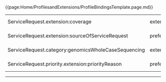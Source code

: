 {{page:Home/ProfilesandExtensions/ProfileBindingsTemplate.page.md}}

<table id="addToBindings">
<tr>
<td>ServiceRequest.extension:coverage</td>
<td>extensible</td>
<td>{{pagelink:ValueSet-UKCore-FundingCategory}}</td>
</tr>
<tr>
<td>ServiceRequest.extension:sourceOfServiceRequest</td>
<td>preferred</td>
<td>{{pagelink:ValueSet-UKCore-SourceOfServiceRequest}}</td>
</tr>
<tr>
<td>ServiceRequest.category:genomicsWholeCaseSequencing</td>
<td>extensible</td>
<td>{{pagelink:ValueSet-UKCore-GenomeSequencingCategory}}</td>
</tr>
<tr>
<td>ServiceRequest.priority.extension:priorityReason</td>
<td>preferred</td>
<td>{{pagelink:ValueSet-UKCore-ServiceRequestReasonCode}}</td>
</tr>
</table>

---
